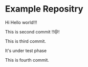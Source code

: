 # Example Repositry
Hi Hello world!!!

This is second commit !!@!

This is third commit.

It's under test phase

This is fourth commit.